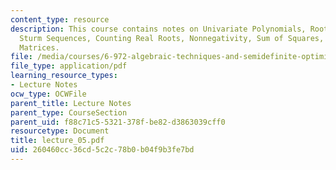 ```yaml
---
content_type: resource
description: This course contains notes on Univariate Polynomials, Root Bounds and
  Sturm Sequences, Counting Real Roots, Nonnegativity, Sum of Squares, Positive Semidefinite
  Matrices.
file: /media/courses/6-972-algebraic-techniques-and-semidefinite-optimization-spring-2006/260460cc36cd5c2c78b0b04f9b3fe7bd_lecture_05.pdf
file_type: application/pdf
learning_resource_types:
- Lecture Notes
ocw_type: OCWFile
parent_title: Lecture Notes
parent_type: CourseSection
parent_uid: f88c71c5-5321-378f-be82-d3863039cff0
resourcetype: Document
title: lecture_05.pdf
uid: 260460cc-36cd-5c2c-78b0-b04f9b3fe7bd
---
```

